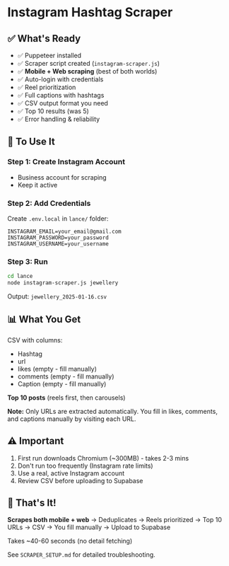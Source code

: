 # Instagram Hashtag Scraper

## ✅ What's Ready

- ✅ Puppeteer installed
- ✅ Scraper script created (`instagram-scraper.js`)
- ✅ **Mobile + Web scraping** (best of both worlds)
- ✅ Auto-login with credentials
- ✅ Reel prioritization
- ✅ Full captions with hashtags
- ✅ CSV output format you need
- ✅ Top 10 results (was 5)
- ✅ Error handling & reliability

## 🎯 To Use It

### Step 1: Create Instagram Account
- Business account for scraping
- Keep it active

### Step 2: Add Credentials
Create `.env.local` in `lance/` folder:
```
INSTAGRAM_EMAIL=your_email@gmail.com
INSTAGRAM_PASSWORD=your_password
INSTAGRAM_USERNAME=your_username
```

### Step 3: Run
```bash
cd lance
node instagram-scraper.js jewellery
```

Output: `jewellery_2025-01-16.csv`

## 📊 What You Get

CSV with columns:
- Hashtag
- url  
- likes (empty - fill manually)
- comments (empty - fill manually)
- Caption (empty - fill manually)

**Top 10 posts** (reels first, then carousels)

**Note:** Only URLs are extracted automatically. You fill in likes, comments, and captions manually by visiting each URL.

## ⚠️ Important

1. First run downloads Chromium (~300MB) - takes 2-3 mins
2. Don't run too frequently (Instagram rate limits)
3. Use a real, active Instagram account
4. Review CSV before uploading to Supabase

## 🚀 That's It!

**Scrapes both mobile + web** → Deduplicates → Reels prioritized → Top 10 URLs → CSV → You fill manually → Upload to Supabase

Takes ~40-60 seconds (no detail fetching)

See `SCRAPER_SETUP.md` for detailed troubleshooting.

